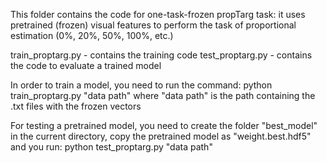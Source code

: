 This folder contains the code for one-task-frozen propTarg task: it uses pretrained (frozen) visual features to perform the task of proportional estimation (0%, 20%, 50%, 100%, etc.)

train_proptarg.py - contains the training code
test_proptarg.py - contains the code to evaluate a trained model

In order to train a model, you need to run the command:
python train_proptarg.py "data path"
where "data path" is the path containing the .txt files with the frozen vectors

For testing a pretrained model, you need to create the folder "best_model" in the current directory, copy the pretrained model
as "weight.best.hdf5" and you run: python test_proptarg.py "data path"
